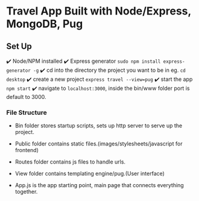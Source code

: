 # Travel App Built with Node/Express, MongoDB, Pug

## Set Up

:heavy_check_mark: Node/NPM installed
:heavy_check_mark: Express generator `sudo npm install express-generator -g`
:heavy_check_mark: cd into the directory the project you want to be in eg. `cd desktop`
:heavy_check_mark: create a new project `express travel --view=pug`
:heavy_check_mark: start the app `npm start`
:heavy_check_mark: navigate to `localhost:3000`, inside the bin/www folder port is default to 3000.


### File Structure

* Bin folder stores startup scripts, sets up http server to serve up the project.

* Public folder contains static files.(images/stylesheets/javascript for frontend)
 
* Routes folder contains js files to handle urls. 

* View folder contains templating engine/pug.(User interface)

* App.js is the app starting point, main page that connects everything together.
